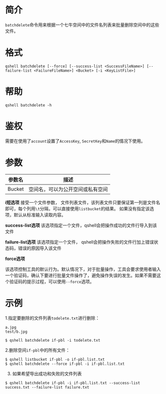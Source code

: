 # 简介

`batchdelete`命令用来根据一个七牛空间中的文件名列表来批量删除空间中的这些文件。

# 格式

```
qshell batchdelete [--force] [--success-list <SuccessFileName>] [--failure-list <FailureFileName>] <Bucket> [-i <KeyListFile>]
```

# 帮助
```
qshell batchdelete -h
```

# 鉴权

需要在使用了`account`设置了`AccessKey`, `SecretKey`和`Name`的情况下使用。

# 参数

|参数名|描述|
|---------|-----------|
|Bucket|空间名，可以为公开空间或私有空间|

**i短选项**
接受一个文件参数， 文件列表文件，该列表文件只要保证第一列是文件名即可，每个列用`\t`分隔，可以直接使用`listbucket`的结果。 如果没有指定该选项，默认从标准输入读取内容。

**success-list选项**
该选项指定一个文件，qshell会把操作成功的文件行导入到该文件

**failure-list选项**
该选项指定一个文件， qshell会把操作失败的文件行加上错误状态码，错误的原因导入该文件

**force选项**

该选项控制工具的默认行为。默认情况下，对于批量操作，工具会要求使用者输入一个验证码，确认下要进行批量文件操作了，避免操作失误的发生。如果不需要这个验证码的提示过程，可以使用`--force`选项。

# 示例

1.指定要删除的文件列表`todelete.txt`进行删除：

```
a.jpg
test/b.jpg
```

```
$ qshell batchdelete if-pbl -i todelete.txt
```

2.删除空间`if-pbl`中的所有文件：

```
$ qshell listbucket if-pbl -o if-pbl.list.txt
$ qshell batchdelete --force if-pbl -i if-pbl.list.txt
```

3. 如果希望导出成功和失败的文件列表

```
$ qshell batchdelete if-pbl -i if-pbl.list.txt --success-list success.txt --failure-list failure.txt
```
